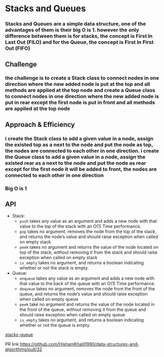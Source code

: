 # Stacks and Queues
### Stacks and Queues are a simple data structure, one of the advantages of them is their big O is 1. however the only difference between them is for stacks, the concept is First In Last Out (FILO) and for the Queue, the concept is First In First Out (FIFO)

## Challenge
### the challenge is to create a Stack class to connect nodes in one direction where the new added node is put at the top and all methods are applied at the top node and create a Queue class to connect nodes in one direction where the new added node is put in rear except the first node is put in front and all methods are applied at the top node

## Approach & Efficiency
<!-- What approach did you take? Why? What is the Big O space/time for this approach? -->
### i create the Stack class to add a given value in a node, assign the existed top as a next to the node and put the node as top, the nodes are connected to each other in one direction. i create the Queue class to add a given value in a node, assign the existed rear as a next to the node and put the node as rear except for the first node it will be added to front, the nodes are connected to each other in one direction
### Big O is 1

## API
<!-- Description of each method publicly available to your Stack and Queue-->
- Stack:
    - `push` takes any value as an argument and adds a new node with that value to the top of the stack with an O(1) Time performance.
    - `pop` takes no argument, removes the node from the top of the stack, and returns the node’s value and should raise exception when called on empty stack
    - `peek` takes no argument and returns the value of the node located on top of the stack, without removing it from the stack and should raise exception when called on empty stack
    - `is_empty` takes no argument, and returns a boolean indicating whether or not the stack is empty.
- Queue:
    - `enqueue` takes any value as an argument and adds a new node with that value to the back of the queue with an O(1) Time performance.
    - `dequeue` takes no argument, removes the node from the front of the queue, and returns the node’s value and should raise exception when called on empty queue
    - `peek` take no argument and returns the value of the node located in the front of the queue, without removing it from the queue and should raise exception when called on empty queue
    - `is_empty` takes no argument, and returns a boolean indicating whether or not the queue is empty.

[stacks-queue](stacks_and_queues/stacks_and_queues.py)

PR link https://github.com/HishamKhalil1990/data-structures-and-algorithms/pull/32
